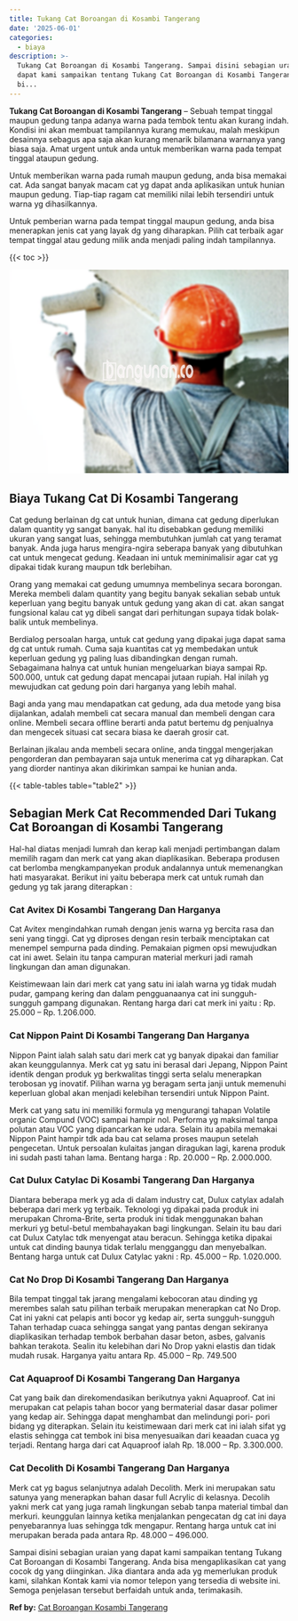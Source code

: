 ```yaml
---
title: Tukang Cat Boroangan di Kosambi Tangerang
date: '2025-06-01'
categories:
  - biaya
description: >-
  Tukang Cat Boroangan di Kosambi Tangerang. Sampai disini sebagian uraian yang
  dapat kami sampaikan tentang Tukang Cat Boroangan di Kosambi Tangerang. Anda
  bi...
---
```


**Tukang Cat Boroangan di Kosambi Tangerang** – Sebuah tempat tinggal maupun gedung tanpa adanya warna pada tembok tentu akan kurang indah. Kondisi ini akan membuat tampilannya kurang memukau, malah meskipun desainnya sebagus apa saja akan kurang menarik bilamana warnanya yang biasa saja. Amat urgent untuk anda untuk memberikan warna pada tempat tinggal ataupun gedung.

Untuk memberikan warna pada rumah maupun gedung, anda bisa memakai cat. Ada sangat banyak macam cat yg dapat anda aplikasikan untuk hunian maupun gedung. Tiap-tiap ragam cat memiliki nilai lebih tersendiri untuk warna yg dihasilkannya.

Untuk pemberian warna pada tempat tinggal maupun gedung, anda bisa menerapkan jenis cat yang layak dg yang diharapkan. Pilih cat terbaik agar tempat tinggal atau gedung milik anda menjadi paling indah tampilannya.

{{< toc >}}

![Tukang Cat Boroangan di Kosambi Tangerang](/images/jasa-cat-murah23.png)

## Biaya Tukang Cat Di Kosambi Tangerang

Cat gedung berlainan dg cat untuk hunian, dimana cat gedung diperlukan dalam quantity yg sangat banyak. hal itu disebabkan gedung memiliki ukuran yang sangat luas, sehingga membutuhkan jumlah cat yang teramat banyak. Anda juga harus mengira-ngira seberapa banyak yang dibutuhkan cat untuk mengecat gedung. Keadaan ini untuk meminimalisir agar cat yg dipakai tidak kurang maupun tdk berlebihan.

Orang yang memakai cat gedung umumnya membelinya secara borongan. Mereka membeli dalam quantity yang begitu banyak sekalian sebab untuk keperluan yang begitu banyak untuk gedung yang akan di cat. akan sangat fungsional kalau cat yg dibeli sangat dari perhitungan supaya tidak bolak-balik untuk membelinya.

Berdialog persoalan harga, untuk cat gedung yang dipakai juga dapat sama dg cat untuk rumah. Cuma saja kuantitas cat yg membedakan untuk keperluan gedung yg paling luas dibandingkan dengan rumah. Sebagaimana halnya cat untuk hunian mengeluarkan biaya sampai Rp. 500.000, untuk cat gedung dapat mencapai jutaan rupiah. Hal inilah yg mewujudkan cat gedung poin dari harganya yang lebih mahal.

Bagi anda yang mau mendapatkan cat gedung, ada dua metode yang bisa dijalankan, adalah membeli cat secara manual dan membeli dengan cara online. Membeli secara offline berarti anda patut bertemu dg penjualnya dan mengecek situasi cat secara biasa ke daerah grosir cat.

Berlainan jikalau anda membeli secara online, anda tinggal mengerjakan pengorderan dan pembayaran saja untuk menerima cat yg diharapkan. Cat yang diorder nantinya akan dikirimkan sampai ke hunian anda.

{{< table-tables table="table2" >}}

## Sebagian Merk Cat Recommended Dari Tukang Cat Boroangan di Kosambi Tangerang

Hal-hal diatas menjadi lumrah dan kerap kali menjadi pertimbangan dalam memilih ragam dan merk cat yang akan diaplikasikan. Beberapa produsen cat berlomba mengkampanyekan produk andalannya untuk memenangkan hati masyarakat. Berikut ini yaitu beberapa merk cat untuk rumah dan gedung yg tak jarang diterapkan :

### Cat Avitex Di Kosambi Tangerang Dan Harganya

Cat Avitex mengindahkan rumah dengan jenis warna yg bercita rasa dan seni yang tinggi. Cat yg diproses dengan resin terbaik menciptakan cat menempel sempurna pada dinding. Pemakaian pigmen opsi mewujudkan cat ini awet. Selain itu tanpa campuran material merkuri jadi ramah lingkungan dan aman digunakan.

Keistimewaan lain dari merk cat yang satu ini ialah warna yg tidak mudah pudar, gampang kering dan dalam pengguanaanya cat ini sungguh-sungguh gampang digunakan. Rentang harga dari cat merk ini yaitu : Rp. 25.000 – Rp. 1.206.000.

### Cat Nippon Paint Di Kosambi Tangerang Dan Harganya

Nippon Paint ialah salah satu dari merk cat yg banyak dipakai dan familiar akan keunggulannya. Merk cat yg satu ini berasal dari Jepang, Nippon Paint identik dengan produk yg berkwalitas tinggi serta selalu menerapkan terobosan yg inovatif. Pilihan warna yg beragam serta janji untuk memenuhi keperluan global akan menjadi kelebihan tersendiri untuk Nippon Paint.

Merk cat yang satu ini memiliki formula yg mengurangi tahapan Volatile organic Compund (VOC) sampai hampir nol. Performa yg maksimal tanpa polutan atau VOC yang dipancarkan ke udara. Selain itu apabila memakai Nippon Paint hampir tdk ada bau cat selama proses maupun setelah pengecetan. Untuk persoalan kulaitas jangan diragukan lagi, karena produk ini sudah pasti tahan lama. Bentang harga : Rp. 20.000 – Rp. 2.000.000.

### Cat Dulux Catylac Di Kosambi Tangerang Dan Harganya

Diantara beberapa merk yg ada di dalam industry cat, Dulux catylax adalah beberapa dari merk yg terbaik. Teknologi yg dipakai pada produk ini merupakan Chroma-Brite, serta produk ini tidak menggunakan bahan merkuri yg betul-betul membahayakan bagi lingkungan. Selain itu bau dari cat Dulux Catylac tdk menyengat atau beracun. Sehingga ketika dipakai untuk cat dinding baunya tidak terlalu mengganggu dan menyebalkan. Bentang harga untuk cat Dulux Catylac yakni : Rp. 45.000 – Rp. 1.020.000.

### Cat No Drop Di Kosambi Tangerang Dan Harganya

Bila tempat tinggal tak jarang mengalami kebocoran atau dinding yg merembes salah satu pilihan terbaik merupakan menerapkan cat No Drop. Cat ini yakni cat pelapis anti bocor yg kedap air, serta sungguh-sungguh Tahan terhadap cuaca sehingga sangat yang pantas dengan sekiranya diaplikasikan terhadap tembok berbahan dasar beton, asbes, galvanis bahkan terakota. Sealin itu kelebihan dari No Drop yakni elastis dan tidak mudah rusak. Harganya yaitu antara Rp. 45.000 – Rp. 749.500

### Cat Aquaproof Di Kosambi Tangerang Dan Harganya

Cat yang baik dan direkomendasikan berikutnya yakni Aquaproof. Cat ini merupakan cat pelapis tahan bocor yang bermaterial dasar dasar polimer yang kedap air. Sehingga dapat menghambat dan melindungi pori- pori bidang yg diterapkan. Selain itu keistimewaan dari merk cat ini ialah sifat yg elastis sehingga cat tembok ini bisa menyesuaikan dari keaadan cuaca yg terjadi. Rentang harga dari cat Aquaproof ialah Rp. 18.000 – Rp. 3.300.000.

### Cat Decolith Di Kosambi Tangerang Dan Harganya

Merk cat yg bagus selanjutnya adalah Decolith. Merk ini merupakan satu satunya yang menerapkan bahan dasar full Acrylic di kelasnya. Decolih yakni merk cat yang juga ramah lingkungan sebab tanpa material timbal dan merkuri. keunggulan lainnya ketika menjalankan pengecatan dg cat ini daya penyebarannya luas sehingga tdk mengapur. Rentang harga untuk cat ini merupakan berada pada antara Rp. 48.000 – 496.000.

Sampai disini sebagian uraian yang dapat kami sampaikan tentang Tukang Cat Boroangan di Kosambi Tangerang. Anda bisa mengaplikasikan cat yang cocok dg yang diinginkan. Jika diantara anda ada yg memerlukan produk kami, silahkan Kontak kami via nomor telepon yang tersedia di website ini. Semoga penjelasan tersebut berfaidah untuk anda, terimakasih.

**Ref by:** [Cat Boroangan Kosambi Tangerang](https://id.wikipedia.org/wiki/Cat)
